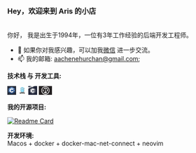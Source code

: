 ### Hey，欢迎来到 Aris 的小店

<br />
你好， 我是出生于1994年，一位有3年工作经验的后端开发工程师。 

- 💬 如果你对我感兴趣，可以加我[微信](./asset/wechat_id.jpg) 进一步交流。   
- 📫 我的邮箱: [aachenehurchan@gmail.com](mailto:aachenehurchan@gmail.com);  

**技术栈 与 开发工具:**

<code><img height="20" src="./asset/cpp.jpg"></code>  <code><img height="20" src="./asset/golang.png"></code> <code><img height="20" src="./asset/c.png"></code> <code><img height="20" src="./asset/rust.png"></code>

**我的开源项目:** 

[![Readme Card](https://github-readme-stats.vercel.app/api/pin/?username=ArisAachen&repo=netstack)](https://github.com/ArisAachen/netstack)   

**开发环境:**    
Macos + docker + docker-mac-net-connect + neovim 
